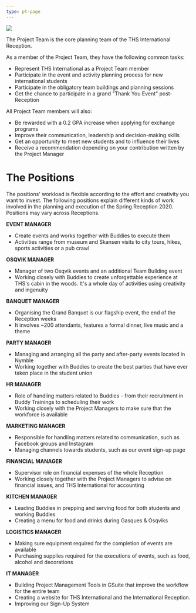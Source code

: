 ```yaml
---
type: pt-page
---
```

![](/./pt-collage-4.jpg)

The Project Team is the core planning team of the THS International Reception.  

As a member of the Project Team, they have the following common tasks: 

* Represent THS International as a Project Team member
* Participate in the event and activity planning process for new international students
* Participate in the obligatory team buildings and planning sessions
* Get the chance to participate in a grand "Thank You Event" post-Reception

All Project Team members will also:

* Be rewarded with a 0.2 GPA increase when applying for exchange programs
* Improve their communication, leadership and decision-making skills
* Get an opportunity to meet new students and to influence their lives
* Receive a recommendation depending on your contribution written by the Project Manager

# **The Positions**

The positions' workload is flexible according to the effort and creativity you want to invest. The following positions explain different kinds of work involved in the planning and execution of the Spring Reception 2020. Positions may vary across Receptions. 

**EVENT MANAGER**

* Create events and works together with Buddies to execute them
* Activities range from museum and Skansen visits to city tours, hikes, sports activities or a pub crawl

**OSQVIK MANAGER**

* Manager of two Osqvik events and an additional Team Building event
* Working closely with Buddies to create unforgettable experience at THS's cabin in the woods. It's a whole day of activities using creativity and ingenuity

**BANQUET MANAGER**

* Organising the Grand Banquet is our flagship event, the end of the Reception weeks
* It involves ~200 attendants, features a formal dinner, live music and a theme

**PARTY MANAGER**

* Managing and arranging all the party and after-party events located in Nymble
* Working together with Buddies to create the best parties that have ever taken place in the student union

**HR MANAGER**

* Role of handling matters related to Buddies - from their recruitment in Buddy Trainings to scheduling their work
* Working closely with the Project Managers to make sure that the workforce is available

**MARKETING MANAGER**

* Responsible for handling matters related to communication, such as Facebook groups and Instagram
* Managing channels towards students, such as our event sign-up page

**FINANCIAL MANAGER**

* Supervisor role on financial expenses of the whole Reception
* Working closely together with the Project Managers to advise on financial issues, and THS International for accounting

**KITCHEN MANAGER**

* Leading Buddies in prepping and serving food for both students and working Buddies
* Creating a menu for food and drinks during Gasques & Osqviks

**LOGISTICS MANAGER**

* Making sure equipment required for the completion of events are available
* Purchasing supplies required for the executions of events, such as food, alcohol and decorations

**IT MANAGER**

* Building Project Management Tools in GSuite that improve the workflow for the entire team
* Creating a website for THS International and the International Reception.
* Improving our Sign-Up System

